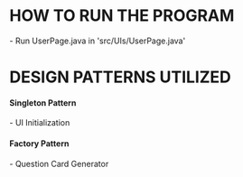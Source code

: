 <h1>HOW TO RUN THE PROGRAM</h1>
- Run UserPage.java in 'src/UIs/UserPage.java'
<h1>DESIGN PATTERNS UTILIZED</h1>
<h4>Singleton Pattern</h4>
- UI Initialization
<h4>Factory Pattern</h4>
- Question Card Generator
